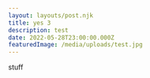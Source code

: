 ```yaml
---
layout: layouts/post.njk
title: yes 3
description: test
date: 2022-05-28T23:00:00.000Z
featuredImage: /media/uploads/test.jpg
---
```

stuff